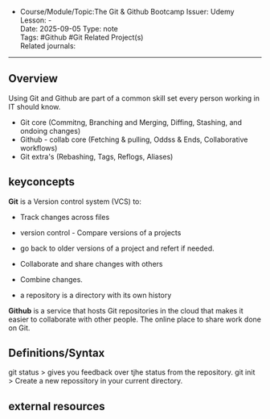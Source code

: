 - Course/Module/Topic:The Git & Github Bootcamp
  Issuer: Udemy  
  Lesson: -  
  Date: 2025-09-05
  Type: note  
  Tags: #Github #Git
  Related Project(s)  
  Related journals:

---

## Overview

Using Git and Github are part of a common skill set every person working in IT should know.

- Git core (Commitng, Branching and Merging, Diffing, Stashing, and ondoing changes)
- Github - collab core (Fetching & pulling, Oddss & Ends, Collaborative workflows)
- Git extra's (Rebashing, Tags, Reflogs, Aliases)

## keyconcepts

<b>Git</B> is a Version control system (VCS) to:

- Track changes across files
- version control - Compare versions of a projects
- go back to older versions of a project and refert if needed.
- Collaborate and share changes with others
- Combine changes.

- a repository is a directory with its own history

<b>Github</b> is a service that hosts Git repositories in the cloud that makes it easier to collaborate with other people.
The online place to share work done on Git.

## Definitions/Syntax

git status > gives you feedback over tjhe status from the repository.
git init > Create a new repossitory in your current directory.

## external resources
